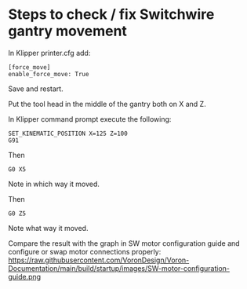 # Steps to check / fix Switchwire gantry movement

In Klipper printer.cfg add:

    [force_move]
    enable_force_move: True

Save and restart.

Put the tool head in the middle of the gantry both on X and Z.

In Klipper command prompt execute the following:

    SET_KINEMATIC_POSITION X=125 Z=100
    G91

Then

    G0 X5

Note in which way it moved.

Then

    G0 Z5

Note what way it moved.

Compare the result with the graph in SW motor configuration guide and configure or swap motor connections properly: https://raw.githubusercontent.com/VoronDesign/Voron-Documentation/main/build/startup/images/SW-motor-configuration-guide.png
